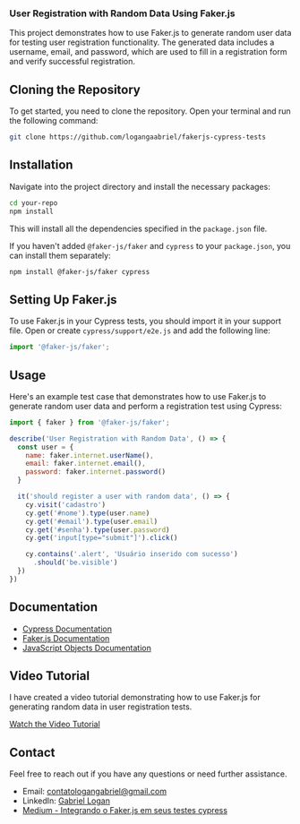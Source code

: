 ### User Registration with Random Data Using Faker.js

This project demonstrates how to use Faker.js to generate random user data for testing user registration functionality. The generated data includes a username, email, and password, which are used to fill in a registration form and verify successful registration.

## Cloning the Repository

To get started, you need to clone the repository. Open your terminal and run the following command:

```bash
git clone https://github.com/logangaabriel/fakerjs-cypress-tests
```

## Installation

Navigate into the project directory and install the necessary packages:

```bash
cd your-repo
npm install
```

This will install all the dependencies specified in the `package.json` file.

If you haven't added `@faker-js/faker` and `cypress` to your `package.json`, you can install them separately:

```bash
npm install @faker-js/faker cypress
```

## Setting Up Faker.js

To use Faker.js in your Cypress tests, you should import it in your support file. Open or create `cypress/support/e2e.js` and add the following line:

```javascript
import '@faker-js/faker';
```

## Usage

Here's an example test case that demonstrates how to use Faker.js to generate random user data and perform a registration test using Cypress:

```javascript
import { faker } from '@faker-js/faker';

describe('User Registration with Random Data', () => {
  const user = {
    name: faker.internet.userName(),
    email: faker.internet.email(),
    password: faker.internet.password()
  }

  it('should register a user with random data', () => {
    cy.visit('cadastro')
    cy.get('#nome').type(user.name)
    cy.get('#email').type(user.email)
    cy.get('#senha').type(user.password)
    cy.get('input[type="submit"]').click()

    cy.contains('.alert', 'Usuário inserido com sucesso')
      .should('be.visible')
  })
})
```

## Documentation

- [Cypress Documentation](https://docs.cypress.io)
- [Faker.js Documentation](https://fakerjs.dev/)
- [JavaScript Objects Documentation](https://developer.mozilla.org/en-US/docs/Web/JavaScript/Guide/Working_with_Objects)

## Video Tutorial

I have created a video tutorial demonstrating how to use Faker.js for generating random data in user registration tests. 

[Watch the Video Tutorial](https://youtu.be/f_-aBnAkRNM)

## Contact

Feel free to reach out if you have any questions or need further assistance.

- Email: [contatologangabriel@gmail.com](contatologangabriel@gmail.com)
- LinkedIn: [Gabriel Logan](https://www.linkedin.com/in/gabriel-logan/)
- [Medium - Integrando o Faker.js em seus testes cypress](https://medium.com/@gabriellogan.0804/guardando-segredos-com-cypress-46ecce152db1)

